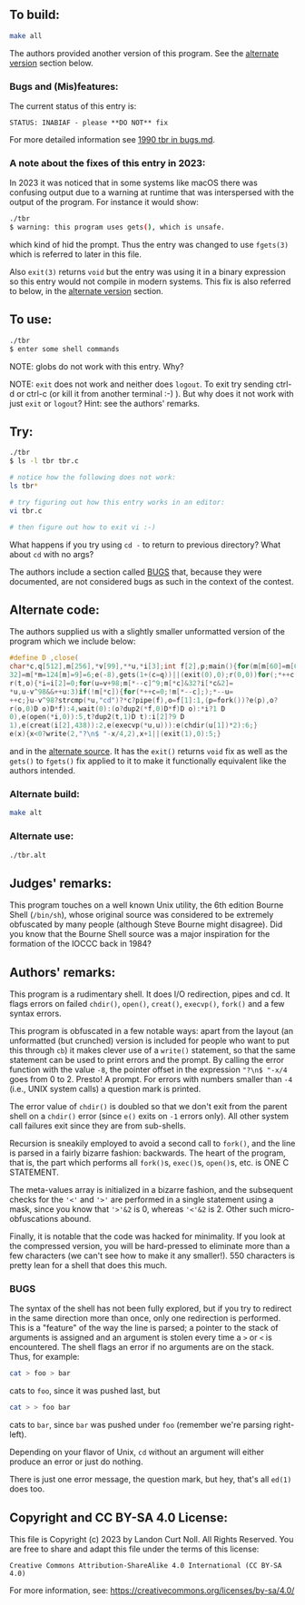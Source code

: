 ## To build:

```sh
make all
```

The authors provided another version of this program. See the [alternate
version](#alternate-code) section below.


### Bugs and (Mis)features:

The current status of this entry is:

```
STATUS: INABIAF - please **DO NOT** fix
```

For more detailed information see [1990 tbr in bugs.md](/bugs.md#1990-tbr).


### A note about the fixes of this entry in 2023:

In 2023 it was noticed that in some systems like macOS there was confusing
output due to a warning at runtime that was interspersed with the output of the
program. For instance it would show:

```sh
./tbr
$ warning: this program uses gets(), which is unsafe.
```

which kind of hid the prompt. Thus the entry was changed to use `fgets(3)` which
is referred to later in this file.

Also `exit(3)` returns `void` but the entry was using it in a binary expression so
this entry would not compile in modern systems. This fix is also referred to
below, in the [alternate version](#alternate-code) section.


## To use:

```sh
./tbr
$ enter some shell commands
```

NOTE: globs do not work with this entry. Why?

NOTE: `exit` does not work and neither does `logout`. To exit try sending ctrl-d
or ctrl-c (or kill it from another terminal :-) ). But why does it not work with
just `exit` or `logout`? Hint: see the authors' remarks.


## Try:

```sh
./tbr
$ ls -l tbr tbr.c

# notice how the following does not work:
ls tbr*

# try figuring out how this entry works in an editor:
vi tbr.c

# then figure out how to exit vi :-)
```

What happens if you try using `cd -` to return to previous directory? What about
`cd` with no args?

The authors include a section called [BUGS](#bugs) that, because they were
documented, are not considered bugs as such in the context of the contest.


## Alternate code:

The authors supplied us with a slightly smaller unformatted version
of the program which we include below:

```c
#define D ,close(
char*c,q[512],m[256],*v[99],**u,*i[3];int f[2],p;main(){for(m[m[60]=m[62]=
32]=m[*m=124[m]=9]=6;e(-8),gets(1+(c=q))||(exit(0),0);r(0,0))for(;*++c;);}
r(t,o){*i=i[2]=0;for(u=v+98;m[*--c]^9;m[*c]&32?i[*c&2]=
*u,u-v^98&&++u:3)if(!m[*c]){for(*++c=0;!m[*--c];);*--u=
++c;}u-v^98?strcmp(*u,"cd")?*c?pipe(f),o=f[1]:1,(p=fork())?e(p),o?
r(o,0)D o)D*f):4,wait(0):(o?dup2(*f,0)D*f)D o):*i?1 D
0),e(open(*i,0)):5,t?dup2(t,1)D t):i[2]?9 D
1),e(creat(i[2],438)):2,e(execvp(*u,u))):e(chdir(u[1])*2):6;}
e(x){x<0?write(2,"?\n$ "-x/4,2),x+1||(exit(1),0):5;}
```

and in the [alternate source](tbr.alt.c). It has the `exit()` returns `void` fix
as well as the `gets()` to `fgets()` fix applied to it to make it functionally
equivalent like the authors intended.


### Alternate build:

```sh
make alt
```


### Alternate use:

```sh
./tbr.alt
```


## Judges' remarks:

This program touches on a well known Unix utility, the 6th edition Bourne Shell
(`/bin/sh`), whose original source was considered to be extremely obfuscated by
many people (although Steve Bourne might disagree). Did you know that the Bourne
Shell source was a major inspiration for the formation of the IOCCC back in
1984?


## Authors' remarks:

This program is a rudimentary shell. It does I/O redirection, pipes
and cd. It flags errors on failed `chdir()`, `open()`, `creat()`,
`execvp()`, `fork()` and a few syntax errors.

This program is obfuscated in a few notable ways: apart from the layout (an
unformatted (but crunched) version is included for people who want to put this
through `cb`) it makes clever use of a `write()` statement, so that the same statement
can be used to print errors and the prompt. By calling the error function with
the value `-8`, the pointer offset in the expression `"?\n$ "-x/4` goes from 0
to 2.  Presto!  A prompt. For errors with numbers smaller than `-4` (i.e., UNIX
system calls) a question mark is printed.

The error value of `chdir()` is doubled so that we don't exit from the parent
shell on a `chdir()` error (since `e()` exits on `-1` errors only).  All other
system call failures exit since they are from sub-shells.

Recursion is sneakily employed to avoid a second call to `fork()`,
and the line is parsed in a fairly bizarre fashion:  backwards. The
heart of the program, that is, the part which performs all `fork()`s,
`exec()`s, `open()`s, etc. is ONE C STATEMENT.

The meta-values array is initialized in a bizarre fashion, and the
subsequent checks for the `'<'` and `'>'` are performed in a single
statement using a mask, since you know that `'>'&2` is 0, whereas
`'<'&2` is 2. Other such micro-obfuscations abound.

Finally, it is notable that the code was hacked for minimality. If
you look at the compressed version, you will be hard-pressed to
eliminate more than a few characters (we can't see how to make it
any smaller!).  550 characters is pretty lean for a shell that does
this much.


### BUGS

The syntax of the shell has not been fully explored, but if you try
to redirect in the same direction more than once, only one
redirection is performed. This is a "feature" of the way the line
is parsed; a pointer to the stack of arguments is assigned and an
argument is stolen every time a `>` or `<` is encountered.  The
shell flags an error if no arguments are on the stack. Thus, for
example:

```sh
cat > foo > bar
```

cats to `foo`, since it was pushed last, but

```sh
cat > > foo bar
```

cats to `bar`, since `bar` was pushed under `foo` (remember we're
parsing right-left).

Depending on your flavor of Unix, `cd` without an argument will
either produce an error or just do nothing.

There is just one error message, the question mark, but hey, that's
all `ed(1)` does too.


## Copyright and CC BY-SA 4.0 License:

This file is Copyright (c) 2023 by Landon Curt Noll.  All Rights Reserved.
You are free to share and adapt this file under the terms of this license:

    Creative Commons Attribution-ShareAlike 4.0 International (CC BY-SA 4.0)

For more information, see: https://creativecommons.org/licenses/by-sa/4.0/

